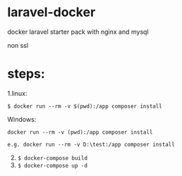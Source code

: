 # laravel-docker
docker laravel starter pack with nginx and mysql

non ssl

# steps:

1.linux: 

    $ docker run --rm -v $(pwd):/app composer install
    
  Windows:
  
    docker run --rm -v (pwd):/app composer install 
    
    e.g. docker run --rm -v D:\test:/app composer install
    
2. ``` $ docker-compose build ```
3. ``` $ docker-compose up -d ```
   
